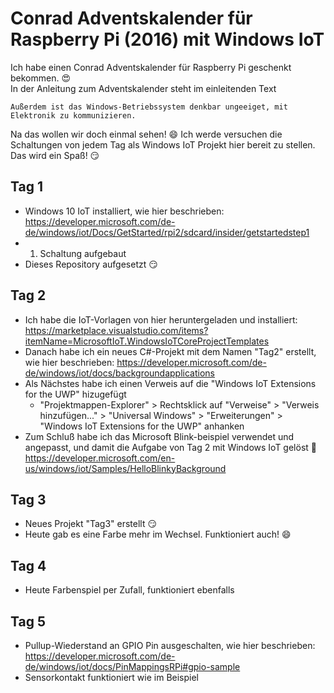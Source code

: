# Conrad Adventskalender für Raspberry Pi (2016) mit Windows IoT

Ich habe einen Conrad Adventskalender für Raspberry Pi geschenkt bekommen. 😍   
In der Anleitung zum Adventskalender steht im einleitenden Text

    Außerdem ist das Windows-Betriebssystem denkbar ungeeiget, mit Elektronik zu kommunizieren.

Na das wollen wir doch einmal sehen! 😄 Ich werde versuchen die Schaltungen von jedem Tag als Windows IoT Projekt hier bereit zu stellen. Das wird ein Spaß! 😏

## Tag 1
* Windows 10 IoT installiert, wie hier beschrieben: https://developer.microsoft.com/de-de/windows/iot/Docs/GetStarted/rpi2/sdcard/insider/getstartedstep1
* 1. Schaltung aufgebaut
* Dieses Repository aufgesetzt :smirk:

## Tag 2
* Ich habe die IoT-Vorlagen von hier heruntergeladen und installiert: https://marketplace.visualstudio.com/items?itemName=MicrosoftIoT.WindowsIoTCoreProjectTemplates
* Danach habe ich ein neues C#-Projekt mit dem Namen "Tag2" erstellt, wie hier beschrieben: https://developer.microsoft.com/de-de/windows/iot/docs/backgroundapplications
* Als Nächstes habe ich einen Verweis auf die "Windows IoT Extensions for the UWP" hizugefügt
    * "Projektmappen-Explorer" > Rechtsklick auf "Verweise" > "Verweis hinzufügen..." > "Universal Windows" > "Erweiterungen" > "Windows IoT Extensions for the UWP" anhanken
* Zum Schluß habe ich das Microsoft Blink-beispiel verwendet und angepasst, und damit die Aufgabe von Tag 2 mit Windows IoT gelöst :metal: https://developer.microsoft.com/en-us/windows/iot/Samples/HelloBlinkyBackground

## Tag 3
* Neues Projekt "Tag3" erstellt :smirk:
* Heute gab es eine Farbe mehr im Wechsel. Funktioniert auch! :smile:

## Tag 4
* Heute Farbenspiel per Zufall, funktioniert ebenfalls

## Tag 5
* Pullup-Wiederstand an GPIO Pin ausgeschalten, wie hier beschrieben: https://developer.microsoft.com/de-de/windows/iot/docs/PinMappingsRPi#gpio-sample
* Sensorkontakt funktioniert wie im Beispiel